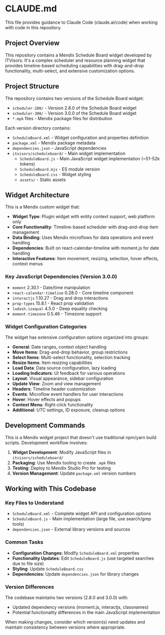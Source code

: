 # CLAUDE.md

This file provides guidance to Claude Code (claude.ai/code) when working with code in this repository.

## Project Overview

This repository contains a Mendix Schedule Board widget developed by ITVisors. It's a complex scheduler and resource planning widget that provides timeline-based scheduling capabilities with drag-and-drop functionality, multi-select, and extensive customization options.

## Project Structure

The repository contains two versions of the Schedule Board widget:

- `scheduler-280/` - Version 2.8.0 of the Schedule Board widget
- `scheduler-300/` - Version 3.0.0 of the Schedule Board widget
- `*.mpk` files - Mendix package files for distribution

Each version directory contains:
- `ScheduleBoard.xml` - Widget configuration and properties definition
- `package.xml` - Mendix package metadata
- `dependencies.json` - JavaScript dependencies
- `itvisors/scheduleboard/` - Main widget implementation
  - `ScheduleBoard.js` - Main JavaScript widget implementation (~51-52k tokens)
  - `ScheduleBoard.mjs` - ES module version
  - `ScheduleBoard.css` - Widget styling
  - `assets/` - Static assets

## Widget Architecture

This is a Mendix custom widget that:

- **Widget Type**: Plugin widget with entity context support, web platform only
- **Core Functionality**: Timeline-based scheduler with drag-and-drop item management
- **Data Binding**: Uses Mendix microflows for data operations and event handling
- **Dependencies**: Built on react-calendar-timeline with moment.js for date handling
- **Interactive Features**: Item movement, resizing, selection, hover effects, context menus

### Key JavaScript Dependencies (Version 3.0.0)
- `moment` 2.30.1 - Date/time manipulation
- `react-calendar-timeline` 0.28.0 - Core timeline component
- `interactjs` 1.10.27 - Drag and drop interactions
- `prop-types` 15.8.1 - React prop validation
- `lodash.isequal` 4.5.0 - Deep equality checking
- `moment-timezone` 0.5.46 - Timezone support

### Widget Configuration Categories

The widget has extensive configuration options organized into groups:
- **General**: Date ranges, context object handling
- **Move Items**: Drag-and-drop behavior, group restrictions
- **Select Items**: Multi-select functionality, selection tracking
- **Resize Items**: Item resizing capabilities
- **Load Data**: Data source configuration, lazy loading
- **Loading Indicators**: UI feedback for various operations
- **Layout**: Visual appearance, sidebar configuration
- **Update View**: Zoom and view management
- **Headers**: Timeline header customization
- **Events**: Microflow event handlers for user interactions
- **Hover**: Hover effects and popups
- **Context Menu**: Right-click functionality
- **Additional**: UTC settings, ID exposure, cleanup options

## Development Commands

This is a Mendix widget project that doesn't use traditional npm/yarn build scripts. Development workflow involves:

1. **Widget Development**: Modify JavaScript files in `itvisors/scheduleboard/`
2. **Packaging**: Use Mendix tooling to create `.mpk` files
3. **Testing**: Deploy to Mendix Studio Pro for testing
4. **Version Management**: Update `package.xml` version numbers

## Working with This Codebase

### Key Files to Understand
- `ScheduleBoard.xml` - Complete widget API and configuration options
- `ScheduleBoard.js` - Main implementation (large file, use search/grep tools)
- `dependencies.json` - External library versions and sources

### Common Tasks
- **Configuration Changes**: Modify `ScheduleBoard.xml` properties
- **Functionality Updates**: Edit `ScheduleBoard.js` (use targeted searches due to file size)
- **Styling**: Update `ScheduleBoard.css`
- **Dependencies**: Update `dependencies.json` for library changes

### Version Differences
The codebase maintains two versions (2.8.0 and 3.0.0) with:
- Updated dependency versions (moment.js, interactjs, classnames)
- Potential functionality differences in the main JavaScript implementation

When making changes, consider which version(s) need updates and maintain consistency between versions where appropriate.